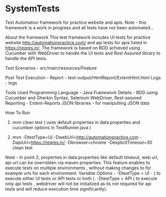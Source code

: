 # SystemTests
Test Automation framework for practice website and apis. 
Note - this framework is a work in progress and all tests have not been automated...

About the framework
This test framework includes UI tests for practice website http://automationpractice.com/ and api tests for apis listed in https://reqres.in/. The framework is based on BDD achieved using Cucumber with WebDriver to handle the UI tests and Rest Assured library to handle the API tests.

Test Scenarios - src/main/resources/Feature

Post Test Execution - 
Report  - test-output/HtmlReport/ExtentHtml.html
Logs - logs

Tools Used
Programming Language - Java
Framework Details - BDD using Cucumber and Gherkin Syntax, Selenium WebDriver, Rest-assured
Reporting - Extent-Reports
JSON libraries - for manipulting JSON data

How To Run
1. mvn clean test ( uses default properties in data.properties and cucumber options in TestRunner.java )

2. mvn -DtestType=UI -DwebUrl=http://automationpractice.com -DapiUri=https://reqres.in/ -Dbrowser=chrome -DexplicitTimeout=30 clean test

Note - 
In point 2, properties in data.properties like default timeout, web url, api url can be overridden via maven properties. This feature enables to execute tests on multiple environments , without making changes to for example urls for each environment. 
Variable Options - 
-DtestType = UI - ( to execute either UI tests or API tests or both ).
-DtestType = API ( to execute only api tests , webdriver will not be initialized as its not required for api tests and will reduce execution time significantly).

